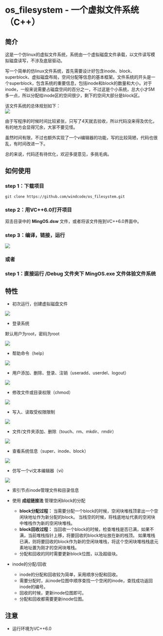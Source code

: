 # os_filesystem - 一个虚拟文件系统（C++）

## 简介
这是一个仿linux的虚拟文件系统，系统由一个虚拟磁盘文件承载，以文件读写模拟磁盘读写，不涉及底层驱动。

写一个简单的仿linux文件系统，首先需要设计好包含inode、block、superblock、虚拟磁盘布局，空间分配等信息的基本框架。文件系统的开头是一个superblock，包含系统的重要信息，包括inode和block的数量和大小。对于inode，一般来说需要占磁盘空间的百分之一，不过这是个小系统，总大小才5M多一点，所以分配给inode区的空间很少，剩下的空间大部分是block区。

该文件系统的总体规划如下：  
![](./screenshots/00.png)

由于写程序的时候时间比较紧张，只写了4天就去验收，所以代码没来得及优化，有的地方会显得冗余，大家不要见怪。

虽然时间有限，不过也额外实现了一个vi编辑器的功能，写的比较简陋，代码也很乱，有时间改进一下。

总的来说，代码还有待优化，欢迎多提意见，多挑毛病。

## 如何使用
### step 1：下载项目
`git clone https://github.com/windcode/os_filesystem.git`

### step 2：用VC++6.0打开项目
双击目录中的 **MingOS.dsw** 文件，或者将该文件拖到VC++6.0界面中。

### step 3：编译，链接，运行
![](./screenshots/0.png)

### 或者
### step 1：直接运行 **/Debug** 文件夹下 **MingOS.exe** 文件体验文件系统

## 特性
* 初次运行，创建虚拟磁盘文件

![](./screenshots/1.png)

* 登录系统

默认用户为root，密码为root

![](./screenshots/2.gif)

* 帮助命令（help）

![](./screenshots/3.gif)

* 用户添加、删除、登录、注销（useradd、userdel、logout）

![](./screenshots/5.gif)

* 修改文件或目录权限（chmod）

![](./screenshots/6.gif)

* 写入、读取受权限限制

![](./screenshots/7.gif)

* 文件/文件夹添加、删除（touch、rm、mkdir、rmdir）

![](./screenshots/8.gif)

* 查看系统信息（super、inode、block）

![](./screenshots/9.gif)

* 仿写一个vi文本编辑器（vi）

![](./screenshots/4.gif)

* 索引节点inode管理文件和目录信息

* 使用 **成组链接法** 管理空闲block的分配  
	* **block分配过程：**
当需要分配一个block的时候，空闲块堆栈顶拿出一个空闲块地址作为新分配的block。
当栈空的时候，将栈底地址代表的空闲块中堆栈作为新的空闲块堆栈。  
	* **block回收过程：**
当回收一个block的时候，检查堆栈是否已满，如果不满，当前堆栈指针上移，将要回收的block地址放在新的栈顶。
如果堆栈已满，则将要回收的block作为新的空闲块堆栈，将这个空闲块堆栈栈底元素地址置为刚才的空闲块堆栈。  
	* 分配和回收的同时需要更新block位图，以及超级块。

* inode的分配/回收  
	* inode的分配和回收较为简单，采用顺序分配和回收。  
	* 需要分配时，从inode位图中顺序查找一个空闲的inode，查找成功返回inode的编号。
	* 回收的时候，更新inode位图即可。  
	* 分配和回收都需要更新inode位图。

## 注意
* 运行环境为VC++6.0